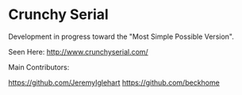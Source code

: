 # Crunchy Serial

Development in progress toward the "Most Simple Possible Version".

Seen Here: http://www.crunchyserial.com/

Main Contributors:

https://github.com/JeremyIglehart
https://github.com/beckhome